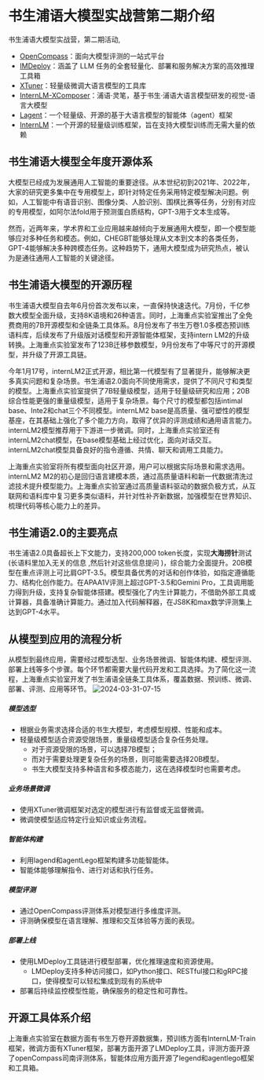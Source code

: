 # 书生浦语大模型实战营第二期介绍

书生浦语大模型实战营，第二期活动,

- [OpenCompass](https://gitee.com/open-compass/opencompass)：面向大模型评测的一站式平台
- [IMDeploy](https://gitee.com/InternLM/lmdeploy)：涵盖了 LLM 任务的全套轻量化、部署和服务解决方案的高效推理工具箱
- [XTuner](https://gitee.com/InternLM/xtuner)：轻量级微调大语言模型的工具库
- [InternLM-XComposer](https://gitee.com/InternLM/InternLM-XComposer)：浦语·灵笔，基于书生·浦语大语言模型研发的视觉-语言大模型
- [Lagent](https://gitee.com/InternLM/lagent)：一个轻量级、开源的基于大语言模型的智能体（agent）框架
- [InternLM](https://gitee.com/InternLM/InternLM)：一个开源的轻量级训练框架，旨在支持大模型训练而无需大量的依赖




## 书生浦语大模型全年度开源体系

大模型已经成为发展通用人工智能的重要途径。从本世纪初到2021年、2022年，大家的研究更多集中在专用模型上，即针对特定任务采用特定模型解决问题。例如，人工智能中有语音识别、图像分类、人脸识别、围棋比赛等任务，分别有对应的专用模型，如阿尔法fold用于预测蛋白质结构，GPT-3用于文本生成等。

然而，近两年来，学术界和工业应用越来越倾向于发展通用大模型，即一个模型能够应对多种任务和模态。例如，CHEGBT能够处理从文本到文本的各类任务，GPT-4能够解决多种跨模态任务。这种趋势下，通用大模型成为研究热点，被认为是通往通用人工智能的关键途径。

## 书生浦语大模型的开源历程

书生浦语大模型自去年6月份首次发布以来，一直保持快速迭代。7月份，千亿参数大模型全面升级，支持8K语境和26种语言。同时，上海重点实验室推出了全免费商用的7B开源模型和全链条工具体系。8月份发布了书生万卷1.0多模态预训练语料库，后续发布了升级版对话模型和开源智能体框架，支持intern LM2的升级转换。上海重点实验室发布了123B迁移参数模型，9月份发布了中等尺寸的开源模型，并升级了开源工具链。

今年1月17号，internLM2正式开源，相比第一代模型有了显著提升，能够解决更多真实问题和复杂场景。书生浦语2.0面向不同使用需求，提供了不同尺寸和类型的模型。上海重点实验室提供了7B轻量级模型，适用于轻量级研究和应用；20B综合性能更强的重量级模型，适用于复杂场景。每个尺寸的模型都包括intimal base、Inte2和chat三个不同模型。internLM2 base是高质量、强可塑性的模型基座，在其基础上强化了多个能力方向，取得了优异的评测成绩和通用语言能力。internLM2模型推荐用于下游进一步微调。同时，上海重点实验室还有internLM2chat模型，在base模型基础上经过优化，面向对话交互。internLM2chat模型具备良好的指令遵循、共情、聊天和调用工具能力。

上海重点实验室将所有模型面向社区开源，用户可以根据实际场景和需求选用。internLM2 M2的初心是回归语言建模本质，通过高质量语料和新一代数据清洗过滤技术提升模型能力。上海重点实验室通过高质量语料驱动的数据负极方式，从互联网和语料库中复习更多类似语料，并针对性补齐新数据，加强模型在世界知识、梳理代码等核心能力上的差异。

## 书生浦语2.0的主要亮点

书生浦语2.0具备超长上下文能力，支持200,000 token长度，实现**大海捞针**测试(长语料里加入无关的信息 ,然后针对这些信息提问 )，综合能力全面提升。20B模型在重点评测上可比肩GPT-3.5。模型具备优秀的对话和创作体验，如指定遵循能力、结构化创作能力。在APAA1V评测上超过GPT-3.5和Gemini Pro，工具调用能力得到升级，支持复杂智能体搭建。模型强化了内生计算能力，不借助外部工具或计算器，具备准确计算能力。通过加入代码解释器，在JS8K和max数学评测集上达到GPT-4水平。

## 从模型到应用的流程分析

从模型到最终应用，需要经过模型选型、业务场景微调、智能体构建、模型评测、部署上线等多个步骤。每个环节都需要大量代码开发和工具选择。为了简化这一流程，上海重点实验室开发了书生浦语全链条工具体系，覆盖数据、预训练、微调、部署、评测、应用等环节。
![2024-03-31-07-15](https://github.com/jingkeke/internLM2/assets/16113137/323dc2d7-dec2-4502-9c23-b82f1675ff65)

 ##### 模型选型
- 根据业务需求选择合适的书生大模型，考虑模型规模、性能和成本。
- 轻量级模型适合资源受限场景，重量级模型适合复杂任务处理。
	- 对于资源受限的场景，可以选择7B模型；
	- 而对于需要处理更复杂任务的场景，则可能需要选择20B模型。
	- 书生大模型支持多种语言和多模态能力，这在选择模型时也需要考虑。

##### 业务场景微调
- 使用XTuner微调框架对选定的模型进行有监督或无监督微调。
- 微调使模型适应特定行业知识或业务流程。

##### 智能体构建
- 利用lagend和agentLego框架构建多功能智能体。
- 智能体能够理解指令、进行对话和执行任务。

##### 模型评测
- 通过OpenCompass评测体系对模型进行多维度评测。
- 评测确保模型在语言理解、推理和交互体验等方面的表现。

##### 部署上线
- 使用LMDeploy工具链进行模型部署，优化推理速度和资源使用。
	- LMDeploy支持多种访问接口，如Python接口、RESTful接口和gRPC接口，使得模型可以轻松集成到现有的系统中
- 部署后持续监控模型性能，确保服务的稳定性和可靠性。



## 开源工具体系介绍

上海重点实验室在数据方面有书生万卷开源数据集，预训练方面有InternLM-Train 框架，微调方面有XTuner框架，部署方面开源了LMDeploy工具，评测方面开源了openCompass司南评测体系，智能体应用方面开源了legend和agentlego框架和工具箱。

